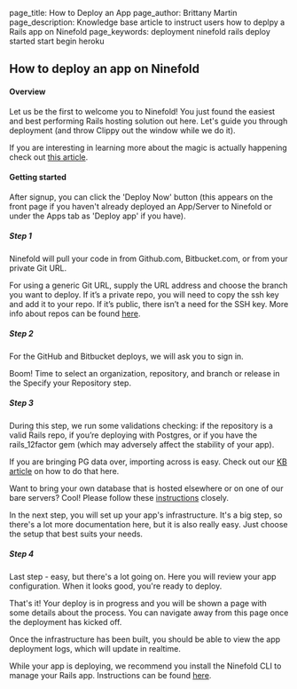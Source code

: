 page_title:       How to Deploy an App 
page_author:      Brittany Martin
page_description: Knowledge base article to instruct users how to deplpy a Rails app on Ninefold 
page_keywords:    deployment ninefold rails deploy started start begin heroku 

## How to deploy an app on Ninefold

#### Overview

Let us be the first to welcome you to Ninefold! You just found the easiest and best performing Rails hosting solution out here. Let's guide you through deployment (and throw Clippy out the window while we do it). 

If you are interesting in learning more about the magic is actually happening check out [this article](../apps/what_happens_and_what_gets_built_on_a_rails_app_deployment.md).

#### Getting started 

After signup, you can click the 'Deploy Now' button (this appears on the front page if you haven't already deployed an App/Server to Ninefold or under the Apps tab as 'Deploy app' if you have).

##### Step 1

Ninefold will pull your code in from Github.com, Bitbucket.com, or from your private Git URL. 

For using a generic Git URL, supply the URL address and choose the branch you want to deploy. If it’s a private repo, you will need to copy the ssh key and add it to your repo. If it’s public, there isn’t a need for the SSH key. More info about repos can be found [here](how_ninefold_works_with_github_bitbucket_and_git_url.md).

##### Step 2

For the GitHub and Bitbucket deploys, we will ask you to sign in.

Boom! Time to select an organization, repository, and branch or release in the Specify your Repository step. 

##### Step 3

During this step, we run some validations checking: if the repository is a valid Rails repo, if you’re deploying with Postgres, or if you have the rails_12factor gem (which may adversely affect the stability of your app).

If you are bringing PG data over, importing across is easy. Check out our [KB article](exporting_and_importing_postgresql_data.md) on how to do that here.

Want to bring your own database that is hosted elsewhere or on one of our bare servers? Cool! Please follow these [instructions](../apps/deploying_a_rails_app_with_your_own_database.md) closely. 

In the next step, you will set up your app's infrastructure. It's a big step, so there's a lot more documentation here, but it is also really easy. Just choose the setup that best suits your needs. 

##### Step 4 

Last step - easy, but there's a lot going on. Here you will review your app configuration. When it looks good, you're ready to deploy.

That's it! Your deploy is in progress and you will be shown a page with some details about the process. You can navigate away from this page once the deployment has kicked off. 

Once the infrastructure has been built, you should be able to view the app deployment logs, which will update in realtime.

While your app is deploying, we recommend you install the Ninefold CLI to manage your Rails app. Instructions can be found [here](how_to_install_and_utilize_the_cli.md).
